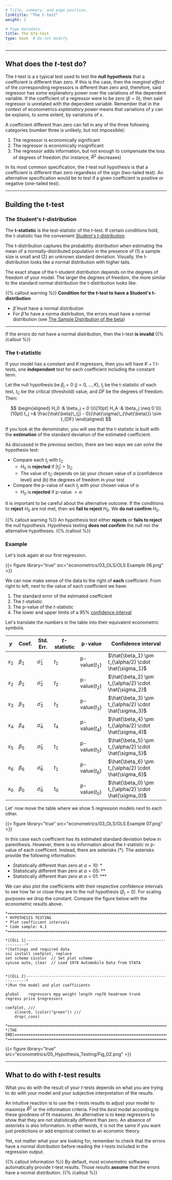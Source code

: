 ```yaml
---
# Title, summary, and page position.
linktitle: "The t-test"
weight: 2

# Page metadata.
title: The $t$-test
type: book  # Do not modify.
---
```




---

## What does the $t$-test do?

The $t$-test is a s typical test used to test the **null hypothesis** that a coefficient is different than zero. If this is the case, then the *marginal effect* of the corresponding regressors is different than zero and, therefore, said regressor has some explanatory power over the variations of the dependent variable. If the coefficient of a regressor were to be zero $(\beta = 0)$, then said regressor is unrelated with the dependent variable. Remember that in the context of econometrics *explanatory power* means that variations of $y$ can be explains, to some extent, by variations of $x$.

A coefficient different than zero can fall in any of the three following categories (number three is unlikely, but not impossible):

1. The regressor is economically significant
2. The regressor is economically insignificant
3. The regressor adds information, but not enough to compensate the loss of degrees of freedom (for instance, $\bar{R}^2$ decreases)

In its most common specification, the $t$-test null hypothesis is that a coefficient is different than zero regardless of the sign (two-tailed test). An alternative specification would be to test if a given coefficient is positive or negative (one-tailed test).

---

## Building the t-test

### The Student's $t$-distribution

The **t-statistic** is the test-statistic of the $t$-test. If certain conditions hold, the t-statistic has the convenient [Student's t-distribution](https://en.wikipedia.org/wiki/Student%27s_t-distribution).

The t-distribution captures the probability distribution when estimating the mean of a normally-distributed population in the presence of (1) a sample size is small and (2) an unknown standard deviation. Visually, the t-distribution looks like a normal distribution with higher tails.

The exact shape of the t-student distribution depends on the degrees of freedom of your model. The larger the degrees of freedom, the more similar to the standard normal distribution the t-distribution looks like.

{{% callout warning %}}
**Condition for the $t$-test to have a Student's t-distribution**

* $\hat{\beta}$ must have a normal distribution
* For $\hat{\beta}$ to have a norma distirbution, the errors must have a normal distribution (see [The Sample Distribution of the beta](../04_Classical_Model/Section%203.md))
 
---

If the errors do not have a normal distribution, then the t-test **is invalid**
{{% /callout %}}

### The t-statistic

If your model has a constant and $K$ regressors, then you will have $K+1$ t-tests, one **independent** test for each coefficient including the constant term.

Let the null hypothesis be $\beta_j = 0$ $(j = 0, ..., K)$, $t_j$ be the t-statistic of each test, $t_C$ be the critical (threshold) value, and $DF$ be the degrees of freedom. Then:

$$
\begin{aligned}
H_0 :& \beta_j = 0 \\\\[10pt]
H_A :& \beta_j \neq 0 
\\\\[10pt]
t_j =& \frac{\hat{\beta}\_{j} - 0}{\hat{\sigma}\_{\hat{\beta}}} \sim t_{DF}
\end{aligned}
$$

If you look at the denominator, you will see that the t-statistic is built with the **estimation** of the standard deviation of the estimated coefficient.

As discussed in the previous section, there are two ways we can *solve* the hypothesis test:

* Compare each $t_j$ with $t_C$
  * $H_0$ is **rejected** if $|t_j| > |t_C$
  * The value of $t_C$ depends on (a) your chosen value of $\alpha$ (confidence level) and (b) the degrees of freedom in your test
* Compare the p-value of each $t_j$ with your chosen value of $\alpha$
  * $H_0$ is **rejected** if p-value $> \alpha$

It is important to be careful about the alternative outcome. If the conditions to **reject** $H_0$ are not met, then we **fail to reject** $H_0$. We **do not confirm** $H_0$.

{{% callout warning %}}
An hypothesis test either **rejects** or **fails to reject** the null hypothesis. Hypothesis testing **does not confirm** the null nor the alternative hypotheses.
{{% /callout %}}

### Example

Let's look again at our first regression.

{{< figure library="true" src="econometrics/03_OLS/OLS Example 06.png" >}}

We can now make sense of the data to the right of **each** coefficient. From right to left, next to the value of each coefficient we have:

1. The standard error of the estimated coefficient
2. The $t$-statistic
3. The p-value of the $t$-statistic
4. The lower and upper limits of a 95% [confidence interval](https://en.wikipedia.org/wiki/Confidence_interval)

Let's translate the numbers in the table into their equivalent econometric symbols.

|$y$  | Coef.   | Std. Err.      | $t$-statistic | p-value       | Confidence interval                                  |
|-----|---------|----------------|---------------|---------------|------------------------------------------------------|
|$x_1$|$\beta_1$|$\hat{\sigma}_1$| $t_1$         | p-value($t_1$)| $\hat{\beta_1} \pm t_{\alpha/2} \cdot \hat{\sigma_1}$|
|$x_2$|$\beta_2$|$\hat{\sigma}_2$| $t_2$         | p-value($t_2$)| $\hat{\beta_2} \pm t_{\alpha/2} \cdot \hat{\sigma_2}$|
|$x_3$|$\beta_3$|$\hat{\sigma}_3$| $t_3$         | p-value($t_3$)| $\hat{\beta_3} \pm t_{\alpha/2} \cdot \hat{\sigma_3}$|
|$x_4$|$\beta_4$|$\hat{\sigma}_4$| $t_4$         | p-value($t_4$)| $\hat{\beta_4} \pm t_{\alpha/2} \cdot \hat{\sigma_4}$|
|$x_5$|$\beta_5$|$\hat{\sigma}_5$| $t_1$         | p-value($t_5$)| $\hat{\beta_5} \pm t_{\alpha/2} \cdot \hat{\sigma_5}$|
|$x_6$|$\beta_6$|$\hat{\sigma}_6$| $t_1$         | p-value($t_6$)| $\hat{\beta_6} \pm t_{\alpha/2} \cdot \hat{\sigma_6}$|
|$x_0$|$\beta_0$|$\hat{\sigma}_0$| $t_0$         | p-value($t_0$)| $\hat{\beta_0} \pm t_{\alpha/2} \cdot \hat{\sigma_0}$|

Let' now move the table where we show 5 regression models next to each other.

{{< figure library="true" src="econometrics/03_OLS/OLS Example 07.png" >}}

In this case each coefficient has its estimated standard deviation below in parenthesis. However, there is no information about the $t$-statistic or p-value of each coefficent. Instead, there are asterisks (*). The asterisks provide the following information:

* Statistically different than zero at $\alpha = 10%$: *
* Statistically different than zero at $\alpha = 05%$: **
* Statistically different than zero at $\alpha = 01%$: ***

We can also plot the coefficients with their respective confidence intervals to see how far or close they are to the null hypothesis ($\beta_j = 0)$. For scaling purposes we drop the constant. Compare the figure below with the econometric results above.

```
*==============================================================================*
* HYPOTHESIS TESTING
* Plot coefficient intervals
* Code sample: 4.1
*==============================================================================*

*|CELL 1|----------------------------------------------------------------------*
*|Settings and required data
ssc install coefplot, replace
set scheme s1color  // Set plot scheme
sysuse auto, clear  // Load 1978 Automobile Data from STATA


*|CELL 2|----------------------------------------------------------------------*
*|Run the model and plot coefficients

global    regressors mpg weight length rep78 headroom trunk
regress price $regressors

coefplot, ///
    xline(0, lcolor("green")) ///
    drop(_cons)

*==============================================================================*
*|THE END|=====================================================================*
*==============================================================================*
```

{{< figure library="true" src="econometrics/05_Hypothesis_Testing/Fig_02.png" >}}

---

## What to do with $t$-test results

What you do with the result of your $t$-tests depends on what you are trying to do with your model and your subjective interpretation of the results.

An intuitive reaction is to use the $t$-tests results to adjust your model to maximize $\bar{R}^2$ or the information criteria. Find the *best* model according to these goodness of fit measures. An alternative is to keep regressors to show that they are not statistically different than zero. An absence of *asterisks* is also information. In other words, it is not the same if you want just predictions or add empirical context to an economic theory.

Yet, not matter what your are looking for, remember to check that the errors have a normal distribution before reading the $t$-tests included in the regression output.

{{% callout information %}}
By default, most econometric softwares automatically provide $t$-test results. Those results **assume** that the errors have a normal distribution.
{{% /callout %}}